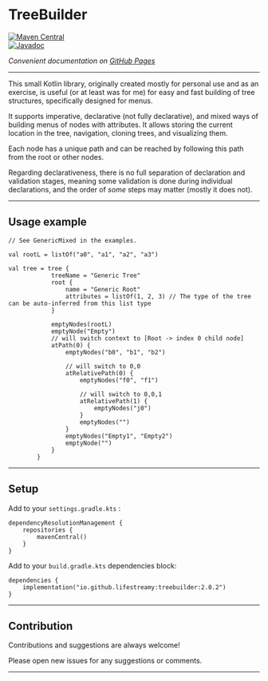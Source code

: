 # TreeBuilder

[![Maven Central](https://maven-badges.herokuapp.com/maven-central/io.github.lifestreamy/treebuilder/badge.svg?style=plastic)](https://search.maven.org/artifact/io.github.lifestreamy/treebuilder)  
[![Javadoc](https://javadoc.io/badge2/io.github.lifestreamy/treebuilder/javadoc.svg)](https://javadoc.io/doc/io.github.lifestreamy/treebuilder)

*Convenient documentation on [GitHub Pages](https://lifestreamy.github.io/TreeBuilder/)*

---

This small Kotlin library, originally created mostly for personal use and as an exercise, is useful (or at least was for me) for easy and fast building of tree structures, specifically designed for menus.

It supports imperative, declarative (not fully declarative), and mixed ways of building menus of nodes with attributes. It allows storing the current location in the tree, navigation, cloning trees, and visualizing them.

Each node has a unique path and can be reached by following this path from the root or other nodes.

Regarding declarativeness, there is no full separation of declaration and validation stages, meaning some validation is done during individual declarations, and the order of *some* steps may matter (mostly it does not).

---

## Usage example

```
// See GenericMixed in the examples.

val rootL = listOf("a0", "a1", "a2", "a3")

val tree = tree {
            treeName = "Generic Tree"
            root {
                name = "Generic Root"
                attributes = listOf(1, 2, 3) // The type of the tree can be auto-inferred from this list type
            }

            emptyNodes(rootL)
            emptyNode("Empty")
            // will switch context to [Root -> index 0 child node]
            atPath(0) {
                emptyNodes("b0", "b1", "b2")

                // will switch to 0,0
                atRelativePath(0) {
                    emptyNodes("f0", "f1")

                    // will switch to 0,0,1
                    atRelativePath(1) {
                        emptyNodes("j0")
                    }
                    emptyNodes("") 
                }
                emptyNodes("Empty1", "Empty2")
                emptyNode("")
            }
        }
```

---

## Setup

Add to your `settings.gradle.kts` :
```
dependencyResolutionManagement {
    repositories {
        mavenCentral()
    }
}
```

Add to your `build.gradle.kts` dependencies block:

```
dependencies {
    implementation("io.github.lifestreamy:treebuilder:2.0.2")
}
```
---

## Contribution

Contributions and suggestions are always welcome!

Please open new issues for any suggestions or comments.

---

